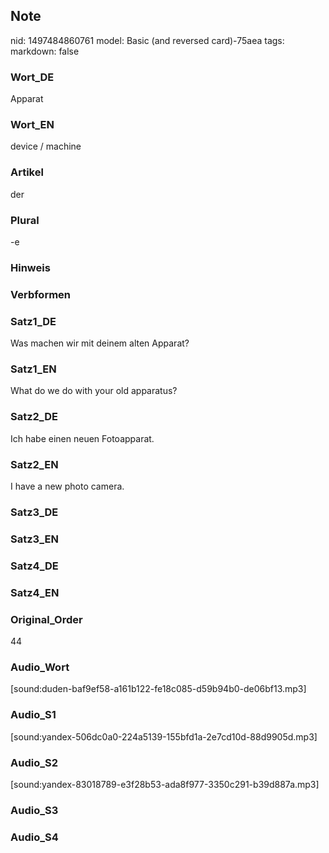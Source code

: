 ## Note
nid: 1497484860761
model: Basic (and reversed card)-75aea
tags: 
markdown: false

### Wort_DE
Apparat

### Wort_EN
device / machine

### Artikel
der

### Plural
-e

### Hinweis


### Verbformen


### Satz1_DE
Was machen wir mit deinem alten Apparat?

### Satz1_EN
What do we do with your old apparatus?

### Satz2_DE
Ich habe einen neuen Fotoapparat.

### Satz2_EN
I have a new photo camera.

### Satz3_DE


### Satz3_EN


### Satz4_DE


### Satz4_EN


### Original_Order
44

### Audio_Wort
[sound:duden-baf9ef58-a161b122-fe18c085-d59b94b0-de06bf13.mp3]

### Audio_S1
[sound:yandex-506dc0a0-224a5139-155bfd1a-2e7cd10d-88d9905d.mp3]

### Audio_S2
[sound:yandex-83018789-e3f28b53-ada8f977-3350c291-b39d887a.mp3]

### Audio_S3


### Audio_S4

